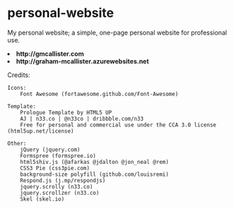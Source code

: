 # personal-website
My personal website; a simple, one-page personal website for professional use.

  <li><b>http://gmcallister.com</b>
  <li><b>http://graham-mcallister.azurewebsites.net</b>
  
  





Credits:

	Icons:
		Font Awesome (fortawesome.github.com/Font-Awesome)

	Template: 
		Prologue Template by HTML5 UP
		AJ | n33.co | @n33co | dribbble.com/n33
		Free for personal and commercial use under the CCA 3.0 license (html5up.net/license)

	Other:
		jQuery (jquery.com)
		Formspree (formspree.io)
		html5shiv.js (@afarkas @jdalton @jon_neal @rem)
		CSS3 Pie (css3pie.com)
		background-size polyfill (github.com/louisremi)
		Respond.js (j.mp/respondjs)
		jquery.scrolly (n33.co)
		jquery.scrollzer (n33.co)
		Skel (skel.io)

